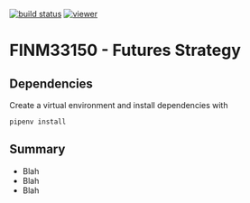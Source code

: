 [![build status](https://github.com/CalebEverett/futures-strategy/actions/workflows/build.yml/badge.svg)](https://github.com/CalebEverett/futures-strategy/actions/workflows/build.yml)
[![viewer](https://img.shields.io/badge/notebook-viewer-blue)](https://calebeverett.github.io/CalebEverett/futures-strategy/)

# FINM33150 - Futures Strategy

## Dependencies

Create a virtual environment and install dependencies with

    pipenv install

## Summary
* Blah
* Blah
* Blah


